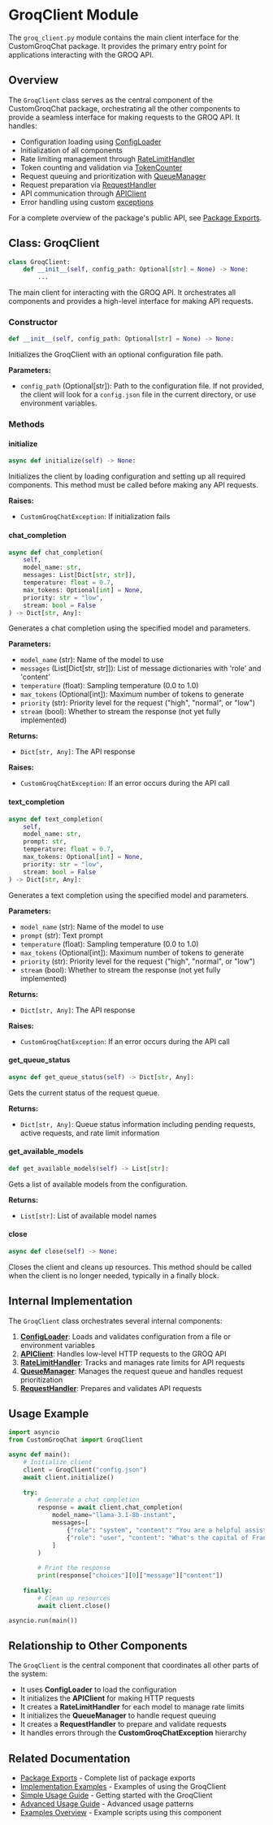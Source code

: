 # GroqClient Module

The `groq_client.py` module contains the main client interface for the CustomGroqChat package. It provides the primary entry point for applications interacting with the GROQ API.

## Overview

The `GroqClient` class serves as the central component of the CustomGroqChat package, orchestrating all the other components to provide a seamless interface for making requests to the GROQ API. It handles:

- Configuration loading using [ConfigLoader](config_loader.md)
- Initialization of all components
- Rate limiting management through [RateLimitHandler](rate_limit_handler.md)
- Token counting and validation via [TokenCounter](token_counter.md)
- Request queuing and prioritization with [QueueManager](queue_manager.md)
- Request preparation via [RequestHandler](request_handler.md)
- API communication through [APIClient](api_client.md)
- Error handling using custom [exceptions](../usage%20guide/exceptions.md)

For a complete overview of the package's public API, see [Package Exports](package_exports.md).

## Class: GroqClient

```python
class GroqClient:
    def __init__(self, config_path: Optional[str] = None) -> None:
        ...
```

The main client for interacting with the GROQ API. It orchestrates all components and provides a high-level interface for making API requests.

### Constructor

```python
def __init__(self, config_path: Optional[str] = None) -> None:
```

Initializes the GroqClient with an optional configuration file path.

**Parameters:**
- `config_path` (Optional[str]): Path to the configuration file. If not provided, the client will look for a `config.json` file in the current directory, or use environment variables.

### Methods

#### initialize

```python
async def initialize(self) -> None:
```

Initializes the client by loading configuration and setting up all required components. This method must be called before making any API requests.

**Raises:**
- `CustomGroqChatException`: If initialization fails

#### chat_completion

```python
async def chat_completion(
    self,
    model_name: str,
    messages: List[Dict[str, str]],
    temperature: float = 0.7,
    max_tokens: Optional[int] = None,
    priority: str = "low",
    stream: bool = False
) -> Dict[str, Any]:
```

Generates a chat completion using the specified model and parameters.

**Parameters:**
- `model_name` (str): Name of the model to use
- `messages` (List[Dict[str, str]]): List of message dictionaries with 'role' and 'content'
- `temperature` (float): Sampling temperature (0.0 to 1.0)
- `max_tokens` (Optional[int]): Maximum number of tokens to generate
- `priority` (str): Priority level for the request ("high", "normal", or "low")
- `stream` (bool): Whether to stream the response (not yet fully implemented)

**Returns:**
- `Dict[str, Any]`: The API response

**Raises:**
- `CustomGroqChatException`: If an error occurs during the API call

#### text_completion

```python
async def text_completion(
    self,
    model_name: str,
    prompt: str,
    temperature: float = 0.7,
    max_tokens: Optional[int] = None,
    priority: str = "low",
    stream: bool = False
) -> Dict[str, Any]:
```

Generates a text completion using the specified model and parameters.

**Parameters:**
- `model_name` (str): Name of the model to use
- `prompt` (str): Text prompt
- `temperature` (float): Sampling temperature (0.0 to 1.0)
- `max_tokens` (Optional[int]): Maximum number of tokens to generate
- `priority` (str): Priority level for the request ("high", "normal", or "low")
- `stream` (bool): Whether to stream the response (not yet fully implemented)

**Returns:**
- `Dict[str, Any]`: The API response

**Raises:**
- `CustomGroqChatException`: If an error occurs during the API call

#### get_queue_status

```python
async def get_queue_status(self) -> Dict[str, Any]:
```

Gets the current status of the request queue.

**Returns:**
- `Dict[str, Any]`: Queue status information including pending requests, active requests, and rate limit information

#### get_available_models

```python
def get_available_models(self) -> List[str]:
```

Gets a list of available models from the configuration.

**Returns:**
- `List[str]`: List of available model names

#### close

```python
async def close(self) -> None:
```

Closes the client and cleans up resources. This method should be called when the client is no longer needed, typically in a finally block.

## Internal Implementation

The `GroqClient` class orchestrates several internal components:

1. **[ConfigLoader](config_loader.md)**: Loads and validates configuration from a file or environment variables
2. **[APIClient](api_client.md)**: Handles low-level HTTP requests to the GROQ API
3. **[RateLimitHandler](rate_limit_handler.md)**: Tracks and manages rate limits for API requests
4. **[QueueManager](queue_manager.md)**: Manages the request queue and handles request prioritization
5. **[RequestHandler](request_handler.md)**: Prepares and validates API requests

## Usage Example

```python
import asyncio
from CustomGroqChat import GroqClient

async def main():
    # Initialize client
    client = GroqClient("config.json")
    await client.initialize()
    
    try:
        # Generate a chat completion
        response = await client.chat_completion(
            model_name="llama-3.1-8b-instant",
            messages=[
                {"role": "system", "content": "You are a helpful assistant."},
                {"role": "user", "content": "What's the capital of France?"}
            ]
        )
        
        # Print the response
        print(response["choices"][0]["message"]["content"])
        
    finally:
        # Clean up resources
        await client.close()

asyncio.run(main())
```

## Relationship to Other Components

The `GroqClient` is the central component that coordinates all other parts of the system:

- It uses **ConfigLoader** to load the configuration
- It initializes the **APIClient** for making HTTP requests
- It creates a **RateLimitHandler** for each model to manage rate limits
- It initializes the **QueueManager** to handle request queuing
- It creates a **RequestHandler** to prepare and validate requests
- It handles errors through the **CustomGroqChatException** hierarchy 

## Related Documentation

- [Package Exports](package_exports.md) - Complete list of package exports
- [Implementation Examples](../usage%20guide/implementation_examples.md) - Examples of using the GroqClient
- [Simple Usage Guide](../usage%20guide/simple_usage.md) - Getting started with the GroqClient
- [Advanced Usage Guide](../usage%20guide/advanced_usage.md) - Advanced usage patterns
- [Examples Overview](../examples.md) - Example scripts using this component 